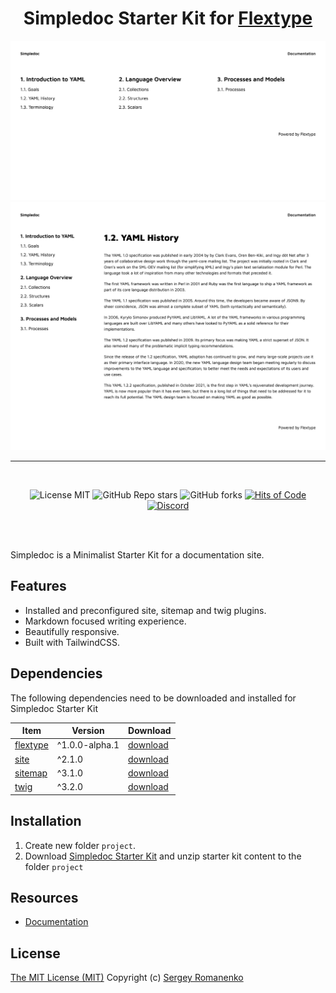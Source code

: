 <h1 align="center">Simpledoc Starter Kit for <a href="https://awilum.github.io/flextype">Flextype</a></h1>

![preview](preview.png)
![preview2](preview-2.png)

<hr><br>

<p align="center">
<img src="https://img.shields.io/badge/license-MIT-blue.svg?label=License" alt="License MIT"> <img alt="GitHub Repo stars" src="https://img.shields.io/github/stars/flextype-starter-kits/simpledoc?label=Stars"> <img alt="GitHub forks" src="https://img.shields.io/github/forks/flextype-starter-kits/simpledoc?label=Forks"> <a href="https://hitsofcode.com"><img alt="Hits of Code" src="https://hitsofcode.com/github/flextype-starter-kits/simpledoc?branch=1.x"></a> <a href="https://discord.gg/ewQkqgfBAc"><img src="https://img.shields.io/discord/423097982498635778.svg?logo=discord&label=Discord%20Chat" alt="Discord"></a>
</p>

<br><br>

Simpledoc is a Minimalist Starter Kit for a documentation site.

## Features
* Installed and preconfigured site, sitemap and twig plugins.
* Markdown focused writing experience.
* Beautifully responsive.
* Built with TailwindCSS.

## Dependencies

The following dependencies need to be downloaded and installed for Simpledoc Starter Kit

| Item | Version | Download |
|---|---|---|
| [flextype](https://github.com/flextype/flextype) | ^1.0.0-alpha.1 | [download](https://github.com/flextype/flextype/releases) |
| [site](https://github.com/flextype-plugins/site) | ^2.1.0 | [download](https://github.com/flextype-plugins/site/releases) |
| [sitemap](https://github.com/flextype-plugins/sitemap) | ^3.1.0 | [download](https://github.com/flextype-plugins/sitemap/releases) |
| [twig](https://github.com/flextype-plugins/twig) | ^3.2.0 | [download](https://github.com/flextype-plugins/twig/releases) |

## Installation

1. Create new folder `project`.
2. Download [Simpledoc Starter Kit](https://github.com/flextype-starter-kits/simpledoc/releases) and unzip starter kit content to the folder `project`

## Resources
* [Documentation](https://awilum.github.io/flextype/downloads/extend/starter-kits/simpledoc)

## License
[The MIT License (MIT)](https://github.com/flextype-starter-kits/simpledoc/blob/master/LICENSE.txt)
Copyright (c) [Sergey Romanenko](https://github.com/Awilum)
